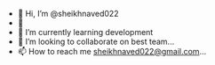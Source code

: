 - 👋 Hi, I’m @sheikhnaved022
- 👀 
- 🌱 I’m currently learning development
- 💞️ I’m looking to collaborate on best team...
- 📫 How to reach me sheikhnaved022@gmail.com...

<!---
sheikhnaved022/sheikhnaved022 is a ✨ special ✨ repository because its `README.md` (this file) appears on your GitHub profile.
You can click the Preview link to take a look at your changes.
--->


